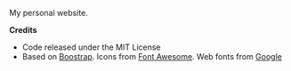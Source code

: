 My personal website.

**Credits**
- Code released under the MIT License
- Based on [Boostrap](https://getboostrap.com). Icons from [Font Awesome](https://fontawesome.com). Web fonts from [Google](https://font.google.com)
